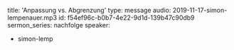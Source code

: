 title: 'Anpassung vs. Abgrenzung'
type: message
audio: 2019-11-17-simon-lempenauer.mp3
id: f54ef96c-b0b7-4e22-9d1d-139b47c90db9
sermon_series: nachfolge
speaker:
  - simon-lemp
